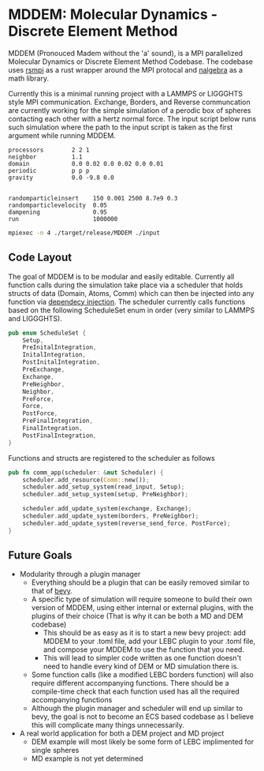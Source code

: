 # MDDEM: Molecular Dynamics - Discrete Element Method
MDDEM (Pronouced Madem without the 'a' sound), is a MPI parallelized Molecular Dynamics or Discrete Element Method Codebase. 
The codebase uses [rsmpi](https://github.com/rsmpi/rsmpi) as a rust wrapper around the MPI protocal and [nalgebra](https://github.com/dimforge/nalgebra) as a math library.

Currently this is a minimal running project with a LAMMPS or LIGGGHTS style MPI communication. Exchange, Borders, and Reverse communcation are currently working
for the simple simulation of a perodic box of spheres contacting each other with a hertz normal force. The input script below runs such simulation where the path to the input script is taken
as the first argument while running MDDEM.

```
processors        2 2 1
neighbor          1.1
domain            0.0 0.02 0.0 0.02 0.0 0.01
periodic          p p p
gravity           0.0 -9.8 0.0


randomparticleinsert    150 0.001 2500 8.7e9 0.3
randomparticlevelocity  0.05
dampening               0.95
run                     1000000
```

```bash
mpiexec -n 4 ./target/release/MDDEM ./input
```

## Code Layout
The goal of MDDEM is to be modular and easily editable.  Currently all function calls during the simulation take place via a scheduler that holds structs of data (Domain, Atoms, Comm) which can then
be injected into any function via [dependecy injection](https://github.com/PROMETHIA-27/dependency_injection_like_bevy_from_scratch/blob/main/src/chapter3/interior_mutability.md). 
The scheduler currently calls functions based on the following ScheduleSet enum in order (very similar to LAMMPS and LIGGGHTS).

```rust
pub enum ScheduleSet {
    Setup,
    PreInitalIntegration,
    InitalIntegration,
    PostInitalIntegration,
    PreExchange,
    Exchange,
    PreNeighbor,
    Neighbor,
    PreForce,
    Force,
    PostForce,
    PreFinalIntegration,
    FinalIntegration,
    PostFinalIntegration,
}
```

Functions and structs are registered to the scheduler as follows

```rust
pub fn comm_app(scheduler: &mut Scheduler) {
    scheduler.add_resource(Comm::new());
    scheduler.add_setup_system(read_input, Setup);
    scheduler.add_setup_system(setup, PreNeighbor);

    scheduler.add_update_system(exchange, Exchange);
    scheduler.add_update_system(borders, PreNeighbor);
    scheduler.add_update_system(reverse_send_force, PostForce);
}
```


## Future Goals
- Modularity through a plugin manager
  - Everything should be a plugin that can be easily removed similar to that of [bevy](https://github.com/bevyengine/bevy).
  - A specific type of simulation will require someone to build their own version of MDDEM, using either internal or external plugins, with the plugins of their choice (That is why it can be both a MD and DEM codebase)
    - This should be as easy as it is to start a new bevy project: add MDDEM to your .toml file, add your LEBC plugin to your .toml file, and compose your MDDEM to use the function that you need.
    - This will lead to simpler code written as one function doesn't need to handle every kind of DEM or MD simulation there is.
  - Some function calls (like a modified LEBC borders function) will also require different accompanying functions. There should be a compile-time check that each function used has all the required accompanying functions
  - Although the plugin manager and scheduler will end up similar to bevy, the goal is not to become an ECS based codebase as I believe this will complicate many things unnecessarily.
- A real world application for both a DEM project and MD project
  - DEM example will most likely be some form of LEBC implimented for single spheres
  - MD example is not yet determined

